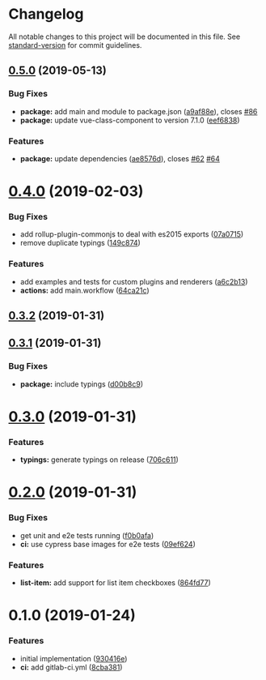 # Changelog

All notable changes to this project will be documented in this file. See [standard-version](https://github.com/conventional-changelog/standard-version) for commit guidelines.

## [0.5.0](https://github.com/willsoto/vue-remark/compare/v0.4.0...v0.5.0) (2019-05-13)


### Bug Fixes

* **package:** add main and module to package.json ([a9af88e](https://github.com/willsoto/vue-remark/commit/a9af88e)), closes [#86](https://github.com/willsoto/vue-remark/issues/86)
* **package:** update vue-class-component to version 7.1.0 ([eef6838](https://github.com/willsoto/vue-remark/commit/eef6838))


### Features

* **package:** update dependencies ([ae8576d](https://github.com/willsoto/vue-remark/commit/ae8576d)), closes [#62](https://github.com/willsoto/vue-remark/issues/62) [#64](https://github.com/willsoto/vue-remark/issues/64)



<a name="0.4.0"></a>
# [0.4.0](https://github.com/willsoto/vue-remark/compare/v0.3.2...v0.4.0) (2019-02-03)


### Bug Fixes

* add rollup-plugin-commonjs to deal with es2015 exports ([07a0715](https://github.com/willsoto/vue-remark/commit/07a0715))
* remove duplicate typings ([149c874](https://github.com/willsoto/vue-remark/commit/149c874))


### Features

* add examples and tests for custom plugins and renderers ([a6c2b13](https://github.com/willsoto/vue-remark/commit/a6c2b13))
* **actions:** add main.workflow ([64ca21c](https://github.com/willsoto/vue-remark/commit/64ca21c))



<a name="0.3.2"></a>
## [0.3.2](https://github.com/willsoto/vue-remark/compare/v0.3.1...v0.3.2) (2019-01-31)



<a name="0.3.1"></a>
## [0.3.1](https://github.com/willsoto/vue-remark/compare/v0.3.0...v0.3.1) (2019-01-31)


### Bug Fixes

* **package:** include typings ([d00b8c9](https://github.com/willsoto/vue-remark/commit/d00b8c9))



<a name="0.3.0"></a>
# [0.3.0](https://github.com/willsoto/vue-remark/compare/v0.2.0...v0.3.0) (2019-01-31)


### Features

* **typings:** generate typings on release ([706c611](https://github.com/willsoto/vue-remark/commit/706c611))



<a name="0.2.0"></a>
# [0.2.0](https://github.com/willsoto/vue-remark/compare/v0.1.0...v0.2.0) (2019-01-31)


### Bug Fixes

* get unit and e2e tests running ([f0b0afa](https://github.com/willsoto/vue-remark/commit/f0b0afa))
* **ci:** use cypress base images for e2e tests ([09ef624](https://github.com/willsoto/vue-remark/commit/09ef624))


### Features

* **list-item:** add support for list item checkboxes ([864fd77](https://github.com/willsoto/vue-remark/commit/864fd77))



<a name="0.1.0"></a>
# 0.1.0 (2019-01-24)


### Features

* initial implementation ([930416e](https://github.com/willsoto/vue-remark/commit/930416e))
* **ci:** add gitlab-ci.yml ([8cba381](https://github.com/willsoto/vue-remark/commit/8cba381))
